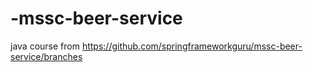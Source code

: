 # -mssc-beer-service
java course from https://github.com/springframeworkguru/mssc-beer-service/branches
